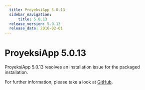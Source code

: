 ```yaml
---
  title: ProyeksiApp 5.0.13
  sidebar_navigation:
      title: 5.0.13
  release_version: 5.0.13
  release_date: 2016-02-01
---
```



# ProyeksiApp 5.0.13

ProyeksiApp 5.0.13 resolves an installation issue for the packaged
installation.

For further information, please take a look at
[GitHub](https://github.com/opf/proyeksiapp/tree/v5.0.12).

 


